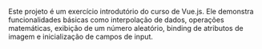 Este projeto é um exercício introdutório do curso de Vue.js. Ele demonstra funcionalidades básicas como interpolação de dados, operações matemáticas, exibição de um número aleatório, binding de atributos de imagem e inicialização de campos de input.
  